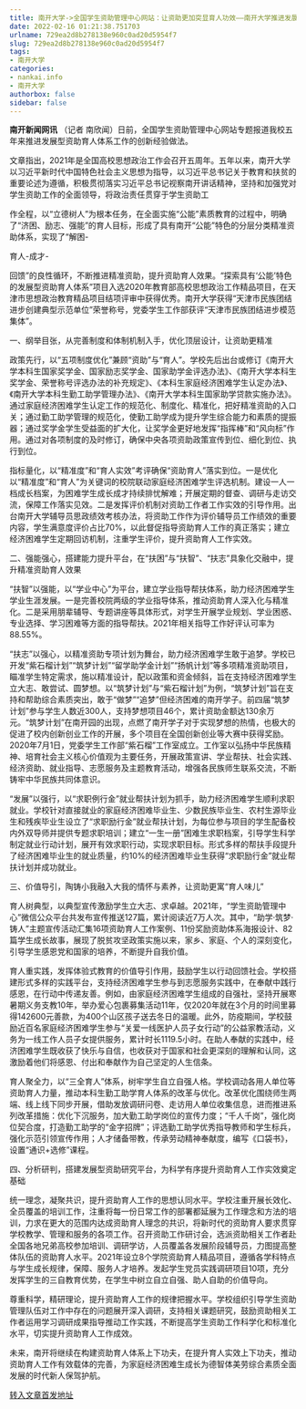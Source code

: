 ```yaml
---
title: 南开大学->全国学生资助管理中心网站：让资助更加突显育人功效——南开大学推进发展型资助育人体系的这五年 | nankai.info
date: 2022-02-16 01:21:38.751703
urlname: 729ea2d8b278138e960c0ad20d5954f7
slug: 729ea2d8b278138e960c0ad20d5954f7
tags: 
- 南开大学
categories:
- nankai.info
- 南开大学
authorbox: false
sidebar: false
---
```

**南开新闻网讯** （记者 南欣闻）日前，全国学生资助管理中心网站专题报道我校五年来推进发展型资助育人体系工作的创新经验做法。

文章指出，2021年是全国高校思想政治工作会召开五周年。五年以来，南开大学以习近平新时代中国特色社会主义思想为指导，以习近平总书记关于教育和扶贫的重要论述为遵循，积极贯彻落实习近平总书记视察南开讲话精神，坚持和加强党对学生资助工作的全面领导，将政治责任贯穿于学生资助工
<!--more-->
作全程，以“立德树人”为根本任务，在全面实施“公能”素质教育的过程中，明确了“济困、励志、强能”的育人目标，形成了具有南开“公能”特色的分层分类精准资助体系，实现了“解困-

育人-成才-

回馈”的良性循环，不断推进精准资助，提升资助育人效果。“探索具有‘公能’特色的发展型资助育人体系”项目入选2020年教育部高校思想政治工作精品项目，在天津市思想政治教育精品项目结项评审中获得优秀。南开大学获得“天津市民族团结进步创建典型示范单位”荣誉称号，党委学生工作部获评“天津市民族团结进步模范集体”。

一、纲举目张，从完善制度和体制机制入手，优化顶层设计，让资助更精准

政策先行，以“五项制度优化”兼顾“资助”与“育人”。学校先后出台或修订《南开大学本科生国家奖学金、国家励志奖学金、国家助学金评选办法》、《南开大学本科生奖学金、荣誉称号评选办法的补充规定》、《本科生家庭经济困难学生认定办法》、《南开大学本科生勤工助学管理办法》、《南开大学本科生国家助学贷款实施办法》。通过家庭经济困难学生认定工作的规范化、制度化、精准化，把好精准资助的入口关；通过勤工助学管理的规范化，使勤工助学成为提升学生综合能力和素质的提振器；通过奖学金学生受益面的扩大化，让奖学金更好地发挥“指挥棒”和“风向标”作用。通过对各项制度的及时修订，确保中央各项资助政策宣传到位、细化到位、执行到位。

指标量化，以“精准度”和“育人实效”考评确保“资助育人”落实到位。一是优化以“精准度”和“育人”为关键词的校院联动家庭经济困难学生评选机制。建设一人一档成长档案，为困难学生成长成才持续排忧解难；开展定期的督查、调研与走访交流，保障工作落实见效。二是发挥评价机制对资助工作者工作实效的引导作用。出台南开大学辅导员思政绩效考核办法，将资助工作作为评价辅导员工作绩效的重要内容，学生满意度评价占比70%，以此督促指导资助育人工作的真正落实；建立经济困难学生定期回访机制，注重学生评价，提升资助育人工作实效。

二、强能强心，搭建能力提升平台，在“扶困”与“扶智”、“扶志”具象化交融中，提升精准资助育人效果

“扶智”以强能，以“学业中心”为平台，建立学业指导帮扶体系，助力经济困难学生学业生涯发展。一是完善校院两级的学业指导体系，推动资助育人深入化与精准化。二是采用朋辈辅导、专题讲座等具体形式，对学生开展学业规划、学业困惑、专业选择、学习困难等方面的指导帮扶。2021年相关指导工作好评认可率为88.55%。

“扶志”以强心，以精准资助专项计划为舞台，助力经济困难学生敢于追梦。学校已开发“紫石榴计划”“筑梦计划”“留学助学金计划”“扬帆计划”等多项精准资助项目，瞄准学生特定需求，施以精准设计，配以政策和资金倾斜，旨在支持经济困难学生立大志、敢尝试、圆梦想。以“筑梦计划”与“紫石榴计划”为例，“筑梦计划”旨在支持和帮助综合素质突出，敢于“做梦”“追梦”但经济困难的南开学子。前四届“筑梦计划”参与学生人数近300人，支持梦想项目46个，累计资助金额达130余万元。“筑梦计划”在南开园的出现，点燃了南开学子对于实现梦想的热情，也极大的促进了校内创新创业工作的开展，多个项目在全国创新创业等大赛中获得奖励。2020年7月1日，党委学生工作部“紫石榴”工作室成立。工作室以弘扬中华民族精神、培育社会主义核心价值观为主要任务，开展政策宣讲、学业帮扶、社会实践、经济资助、就业指导、志愿服务及主题教育活动，增强各民族师生联系交流，不断铸牢中华民族共同体意识。

“发展”以强行，以“求职例行金”就业帮扶计划为抓手，助力经济困难学生顺利求职就业。学校针对直接就业的家庭经济困难毕业生、少数民族毕业生、农村生源毕业生和残疾毕业生设立了“求职励行金”就业帮扶计划，为每位参与项目的学生配备校内外双导师并提供专题求职培训；建立“一生一册”困难生求职档案，引导学生科学制定就业行动计划，展开有效求职行动，实现求职目标。形式多样的帮扶手段提升了经济困难毕业生的就业质量，约10%的经济困难毕业生获得“求职励行金”就业帮扶计划并成功就业。

三、价值导引，陶铸小我融入大我的情怀与素养，让资助更寓“育人味儿”

育人树典型，以典型宣传激励学生立大志、求卓越。2021年，“学生资助管理中心”微信公众平台共发布宣传推送127篇，累计阅读近7万人次。其中，“助学·筑梦·铸人”主题宣传活动汇集16项资助育人工作案例、11份奖励资助体系海报设计、82篇学生成长故事，展现了脱贫攻坚政策实施以来，家乡、家庭、个人的深刻变化，引导学生感恩党和国家的培养，不断提升自我价值。

育人重实践，发挥体验式教育的价值导引作用，鼓励学生以行动回馈社会。学校搭建形式多样的实践平台，支持经济困难学生参与到志愿服务实践中，在奉献中践行感恩，在行动中传递友善。例如，由家庭经济困难学生组成的自强社，坚持开展寒暑期义务支教10年，举办爱心包裹募集活动11年，仅2020年就在3个月的时间里募得142600元善款，为400个山区孩子送去冬日的温暖。此外，防疫期间，学校鼓励近百名家庭经济困难学生参与“关爱一线医护人员子女行动”的公益家教活动，义务为一线工作人员子女提供服务，累计时长1119.5小时。在助人奉献的实践中，经济困难学生既收获了快乐与自信，也收获对于国家和社会更深刻的理解和认同，这激励着他们将感恩、付出和奉献作为自己坚定的人生信条。

育人聚全力，以“三全育人”体系，树牢学生自立自强人格。学校调动各用人单位等资助育人力量，推动本科生勤工助学育人体系的改革与优化。改革优化围绕师生两端、线上线下同步开展，借助发放调研问卷、走访用人单位收集信息，进而推进系列改革措施：优化下沉服务，加大勤工助学岗位的宣传力度；“千人千岗”，强化岗位契合度，打造勤工助学的“金字招牌”；评选勤工助学优秀指导教师和学生标兵，强化示范引领宣传作用；人才储备带教，传承劳动精神奉献度，编写《口袋书》，设置“通识+选修”课程。

四、分析研判，搭建发展型资助研究平台，为科学有序提升资助育人工作实效奠定基础

统一理念，凝聚共识，提升资助育人工作的思想认同水平。学校注重开展长效化、全员覆盖的培训工作，注重将每一份日常工作的部署都延展为工作理念和方法的培训，力求在更大的范围内达成资助育人理念的共识，将新时代的资助育人要求贯穿学校教学、管理和服务的各项工作。召开资助工作研讨会，选派资助相关工作者赴全国各地兄弟高校参加培训、调研学访，人员覆盖各发展阶段辅导员，力图提高整体队伍的资助育人水平。2021年设立8个学院资助育人精品项目，遵循各学科特点与学生成长规律，保障、服务人才培养。发起学生党员实践调研项目10项，充分发挥学生的三自教育优势，在学生中树立自立自强、助人自助的价值导向。

尊重科学，精研理论，提升资助育人工作的规律把握水平。学校组织引导学生资助管理队伍对工作中存在的问题展开深入调研，支持相关课题研究，鼓励资助相关工作者运用学习调研成果指导推动工作实践，不断提高学生资助工作科学化和标准化水平，切实提升资助育人工作成效。

未来，南开将继续在构建资助育人体系上下功夫，在提升育人实效上下功夫，推动资助育人工作有效载体的完善，为家庭经济困难生成长为德智体美劳综合素质全面发展的时代新人保驾护航。



[转入文章首发地址](http://news.nankai.edu.cn/ywsd/system/2022/02/13/030050251.shtml)